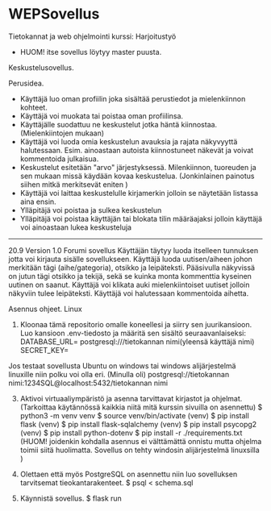 # WEPSovellus
Tietokannat ja web ohjelmointi kurssi: Harjoitustyö

- HUOM! itse sovellus löytyy master puusta.

Keskustelusovellus.

Perusidea.
- Käyttäjä luo oman profiilin joka sisältää perustiedot ja mielenkiinnon kohteet.
- Käyttäjä voi muokata tai poistaa oman profiilinsa.
- Käyttäjälle suodattuu ne keskustelut jotka häntä kiinnostaa. (Mielenkiintojen mukaan)
- Käyttäjä voi luoda omia keskustelun avauksia ja rajata näkyvyyttä halutessaan. Esim. ainoastaan autoista kiinnostuneet näkevät ja voivat kommentoida julkaisua.
- Keskustelut esitetään "arvo" järjestyksessä. Milenkiinnon, tuoreuden ja sen mukaan missä käydään kovaa keskustelua. (Jonkinlainen painotus siihen mitkä merkitsevät eniten )
- Käyttäjä voi laittaa keskustelulle kirjamerkin jolloin se näytetään listassa aina ensin.
- Ylläpitäjä voi poistaa ja sulkea keskustelun
- Ylläpitäjä voi poistaa käyttäjän tai blokata tilin määräajaksi jolloin käyttäjä voi ainoastaan lukea keskusteluja

- -----------------------------------------
20.9
Version 1.0
Forumi sovellus
Käyttäjän täytyy luoda itselleen tunnuksen jotta voi kirjauta sisälle sovellukseen.
Käyttäjä luoda uutisen/aiheen johon merkitään tägi (aihe/gategoria), otsikko ja leipäteksti.
Pääsivulla näkyvissä on jutun tägi otsikko ja tekijä, sekä se kuinka monta kommenttia kyseinen uutinen on saanut.
Käyttäjä voi klikata auki mielenkiintoiset uutiset jolloin näkyviin tulee leipäteksti.
Käyttäjä voi halutessaan kommentoida aihetta.

Asennus ohjeet. Linux
1. Kloonaa tämä repositorio omalle koneellesi ja siirry sen juurikansioon. Luo kansioon .env-tiedosto ja määritä sen sisältö seuraavanlaiseksi:
   DATABASE_URL= postgresql:///tietokannan nimi(yleensä käyttäjä nimi)
   SECRET_KEY=<salainen-avain>

Jos testaat sovellusta Ubuntu on windows tai windows alijärjestelmä linuxille niin polku voi olla eri. (Minulla oli) postgresql://tietokannan nimi:1234SQL@localhost:5432/tietokannan nimi
   
3. Aktivoi virtuaaliympäristö ja asenna tarvittavat kirjastot ja ohjelmat. (Tarkoittaa käytännössä kaikkia niitä mitä kurssin sivuilla on asennettu)
  $ python3 -m venv venv
  $ source venv/bin/activate
  (venv) $ pip install flask
  (venv) $ pip install flask-sqlalchemy
  (venv) $ pip install psycopg2
  (venv) $ pip install python-dotenv
  $ pip install -r ./requirements.txt (HUOM! joidenkin kohdalla asennus ei välttämättä onnistu mutta ohjelma toimii siitä huolimatta. Sovellus on tehty windosin alijärjestelmä linuxsilla )

4. Olettaen että myös PostgreSQL on asennettu niin luo sovelluksen tarvitsemat tieokantarakenteet.
  $ psql < schema.sql

5. Käynnistä sovellus.
   $ flask run
